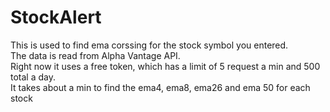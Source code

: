 # StockAlert

This is used to find ema corssing for the stock symbol you entered. <br>
The data is read from Alpha Vantage API.<br>
Right now it uses a free token, which has a limit of 5 request a min and 500 total a day.<br>
It takes about a min to find the ema4, ema8, ema26 and ema 50 for each stock<br>
